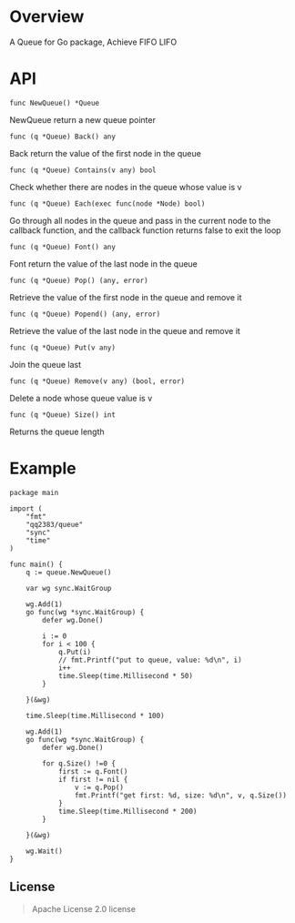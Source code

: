 # Overview

A Queue for Go package, Achieve FIFO LIFO

# API
```
func NewQueue() *Queue
```
NewQueue return a new queue pointer

```
func (q *Queue) Back() any
```
Back return the value of the first node in the queue

```
func (q *Queue) Contains(v any) bool
```
Check whether there are nodes in the queue whose value is v

```
func (q *Queue) Each(exec func(node *Node) bool)
```
Go through all nodes in the queue and pass in the current node to the callback function, and the callback function returns false to exit the loop

```
func (q *Queue) Font() any
```
Font return the value of the last node in the queue

```
func (q *Queue) Pop() (any, error)
```
Retrieve the value of the first node in the queue and remove it

```
func (q *Queue) Popend() (any, error)
```
Retrieve the value of the last node in the queue and remove it

```
func (q *Queue) Put(v any)
```
Join the queue last

```
func (q *Queue) Remove(v any) (bool, error)
```
Delete a node whose queue value is v

```
func (q *Queue) Size() int
```
Returns the queue length

# Example
```
package main

import (
	"fmt"
	"qq2383/queue"
	"sync"
	"time"
)

func main() {
	q := queue.NewQueue()

	var wg sync.WaitGroup

	wg.Add(1)
	go func(wg *sync.WaitGroup) {
		defer wg.Done()

		i := 0
		for i < 100 {
			q.Put(i)
			// fmt.Printf("put to queue, value: %d\n", i)
			i++
			time.Sleep(time.Millisecond * 50)
		}

	}(&wg)

	time.Sleep(time.Millisecond * 100)

	wg.Add(1)
	go func(wg *sync.WaitGroup) {
		defer wg.Done()

		for q.Size() !=0 {
			first := q.Font()
			if first != nil {
				v := q.Pop()
				fmt.Printf("get first: %d, size: %d\n", v, q.Size())
			}
			time.Sleep(time.Millisecond * 200)
		}

	}(&wg)

	wg.Wait()
}

```

## License

> Apache License 2.0 license